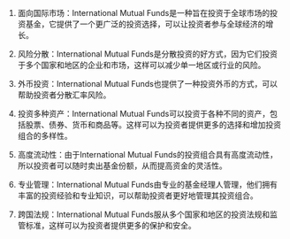 

1. 面向国际市场：International Mutual Funds是一种旨在投资于全球市场的投资基金，它提供了一个更广泛的投资选择，可以让投资者参与全球经济的增长。

2. 风险分散：International Mutual Funds是分散投资的好方式，因为它们投资于多个国家和地区的企业和市场，这样可以减少单一地区或行业的风险。

3. 外币投资：International Mutual Funds也提供了一种投资外币的方式，可以帮助投资者分散汇率风险。

4. 投资多种资产：International Mutual Funds可以投资于各种不同的资产，包括股票、债券、货币和商品等。这样可以为投资者提供更多的选择和增加投资组合的多样性。

5. 高度流动性：由于International Mutual Funds的投资组合具有高度流动性，所以投资者可以随时卖出基金份额，从而提高资金的灵活性。

6. 专业管理：International Mutual Funds由专业的基金经理人管理，他们拥有丰富的投资经验和专业知识，可以帮助投资者更好地管理其投资组合。

7. 跨国法规：International Mutual Funds服从多个国家和地区的投资法规和监管标准，这样可以为投资者提供更多的保护和安全。